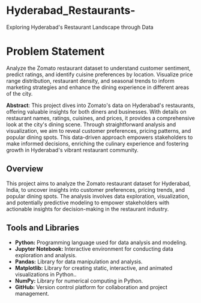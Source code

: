 # Hyderabad_Restaurants-
Exploring Hyderabad's Restaurant Landscape through Data
# Problem Statement
Analyze the Zomato restaurant dataset to understand customer sentiment, predict ratings, and identify cuisine preferences by location.
Visualize price range distribution, restaurant density, and seasonal trends to inform marketing strategies and enhance the dining experience in different areas of the city.

**Abstract**:
This project dives into Zomato's data on Hyderabad's restaurants, offering valuable insights for both diners and businesses.
With details on restaurant names, ratings, cuisines, and prices, it provides a comprehensive look at the city's dining scene.
Through straightforward analysis and visualization, we aim to reveal customer preferences, pricing patterns, and popular dining spots. 
This data-driven approach empowers stakeholders to make informed decisions, enriching the culinary experience and fostering growth in Hyderabad's vibrant restaurant community.
## Overview
This project aims to analyze the Zomato restaurant dataset for Hyderabad, India, to uncover insights into customer preferences, pricing trends, and popular dining spots. The analysis involves data exploration, visualization, and potentially predictive modeling to empower stakeholders with actionable insights for decision-making in the restaurant industry.

## Tools and Libraries
- **Python:** Programming language used for data analysis and modeling.
- **Jupyter Notebook:** Interactive environment for conducting data exploration and analysis.
- **Pandas:** Library for data manipulation and analysis.
- **Matplotlib:** Library for creating static, interactive, and animated visualizations in Python..
- **NumPy:** Library for numerical computing in Python.
- **GitHub:** Version control platform for collaboration and project management.
